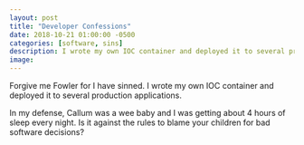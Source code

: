 ```yaml
---
layout: post
title: "Developer Confessions"
date: 2018-10-21 01:00:00 -0500
categories: [software, sins]
description: I wrote my own IOC container and deployed it to several production applications. 
image: 
---
```


Forgive me Fowler for I have sinned. I wrote my own IOC container and deployed it to several production applications. 

In my defense, Callum was a wee baby and I was getting about 4 hours of sleep every night. Is it against the rules to blame your children for bad software decisions?